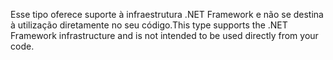 <span data-ttu-id="cb8ca-101">Esse tipo oferece suporte à infraestrutura .NET Framework e não se destina à utilização diretamente no seu código.</span><span class="sxs-lookup"><span data-stu-id="cb8ca-101">This type supports the .NET Framework infrastructure and is not intended to be used directly from your code.</span></span>